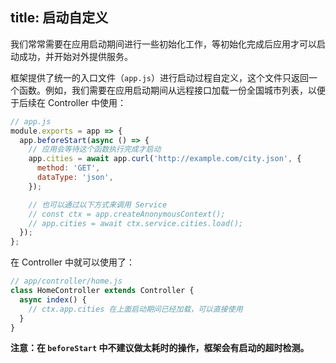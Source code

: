 title: 启动自定义
---

我们常常需要在应用启动期间进行一些初始化工作，等初始化完成后应用才可以启动成功，并开始对外提供服务。

框架提供了统一的入口文件（`app.js`）进行启动过程自定义，这个文件只返回一个函数。例如，我们需要在应用启动期间从远程接口加载一份全国城市列表，以便于后续在 Controller 中使用：

```js
// app.js
module.exports = app => {
  app.beforeStart(async () => {
    // 应用会等待这个函数执行完成才启动
    app.cities = await app.curl('http://example.com/city.json', {
      method: 'GET',
      dataType: 'json',
    });

    // 也可以通过以下方式来调用 Service
    // const ctx = app.createAnonymousContext();
    // app.cities = await ctx.service.cities.load();
  });
};
```

在 Controller 中就可以使用了：

```js
// app/controller/home.js
class HomeController extends Controller {
  async index() {
    // ctx.app.cities 在上面启动期间已经加载，可以直接使用
  }
}
```

**注意：在 `beforeStart` 中不建议做太耗时的操作，框架会有启动的超时检测。**
